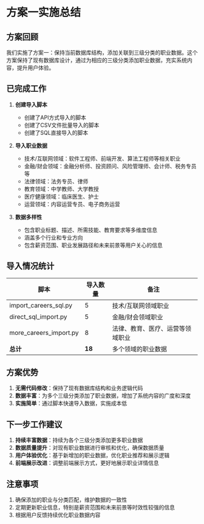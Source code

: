 # 方案一实施总结

## 方案回顾

我们实施了方案一：保持当前数据库结构，添加关联到三级分类的职业数据。这个方案保持了现有数据库设计，通过为相应的三级分类添加职业数据，充实系统内容，提升用户体验。

## 已完成工作

1. **创建导入脚本**

   - 创建了API方式导入的脚本
   - 创建了CSV文件批量导入的脚本
   - 创建了SQL直接导入的脚本
2. **导入职业数据**

   - 技术/互联网领域：软件工程师、前端开发、算法工程师等相关职业
   - 金融/财会领域：金融分析师、投资顾问、风险管理师、会计师、税务专员等
   - 法律领域：法务专员、律师
   - 教育领域：中学教师、大学教授
   - 医疗健康领域：临床医生、护士
   - 运营领域：内容运营专员、电子商务运营
3. **数据多样性**

   - 包含职业标题、描述、所需技能、教育要求等多维度信息
   - 涵盖多个行业和专业方向
   - 包含薪资范围、职业发展路径和未来前景等用户关心的信息

## 导入情况统计

| 脚本                   | 导入数量     | 备注                             |
| ---------------------- | ------------ | -------------------------------- |
| import_careers_sql.py  | 5            | 技术/互联网领域职业              |
| direct_sql_import.py   | 5            | 金融/财会领域职业                |
| more_careers_import.py | 8            | 法律、教育、医疗、运营等领域职业 |
| **总计**         | **18** | 多个领域的职业数据               |

## 方案优势

1. **无需代码修改**：保持了现有数据库结构和业务逻辑代码
2. **数据丰富**：为多个三级分类添加了职业数据，增加了系统内容的广度和深度
3. **实施简单**：通过脚本快速导入数据，实施成本低

## 下一步工作建议

1. **持续丰富数据**：持续为各个三级分类添加更多职业数据
2. **数据质量提升**：对现有职业数据进行审核和优化，确保数据质量
3. **用户体验优化**：基于新增加的职业数据，优化职业推荐和展示逻辑
4. **前端展示改进**：调整前端展示方式，更好地展示职业详情信息

## 注意事项

1. 确保添加的职业与分类匹配，维护数据的一致性
2. 定期更新职业信息，特别是薪资范围和未来前景等时效性较强的信息
3. 根据用户反馈持续优化职业数据内容

